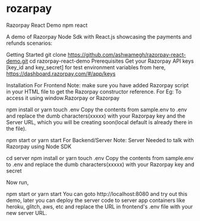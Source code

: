 # rozarpay
Razorpay React Demo
npm react

A demo of Razorpay Node Sdk with React.js showcasing the payments and refunds scenarios:

Getting Started
git clone https://github.com/ashwamegh/razorpay-react-demo.git
cd razorpay-react-demo
Prerequisites
Get your Razorpay API keys [key_id and key_secret] for test environment variables from here, https://dashboard.razorpay.com/#/app/keys

Installation
For Frontend
Note: make sure you have added Razorpay script <script src="https://checkout.razorpay.com/v1/checkout.js"></script> in your HTML file to get the Razorpay constructor reference. For Eg: To access it using window.Razorpay or Razorpay

npm install or yarn
touch .env
Copy the contents from sample.env to .env and replace the dumb characters(xxxxx) with your Razorpay key and the Server URL, which you will be creating soon(local default is already there in the file).

npm start or yarn start
For Backend/Server
Note: Server Needed to talk with Razorpay using Node SDK

cd server
npm install or yarn
touch .env
Copy the contents from sample.env to .env and replace the dumb characters(xxxxx) with your Razorpay key and secret

Now run,

npm start or yarn start
You can goto http://localhost:8080 and try out this demo, later you can deploy the server code to server app containers like heroku, glitch, aws, etc and replace the URL in frontend's .env file with your new server URL.
